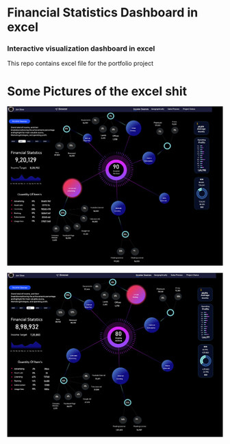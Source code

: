 # Financial Statistics Dashboard in excel 
### Interactive visualization dashboard in excel

This repo contains excel file for the portfolio project


# Some Pictures of the excel shit

![dashboard](./images/img1.png)


![dashboard](./images/img2.png)
